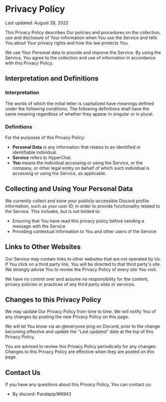 # Privacy Policy

Last updated: August 28, 2022

This Privacy Policy describes Our policies and procedures on the collection, use and disclosure of Your information when You use the Service and tells You about Your privacy rights and how the law protects You.

We use Your Personal data to provide and improve the Service. By using the Service, You agree to the collection and use of information in accordance with this Privacy Policy.

## Interpretation and Definitions

### Interpretation

The words of which the initial letter is capitalized have meanings defined under the following conditions. The following definitions shall have the same meaning regardless of whether they appear in singular or in plural.

### Definitions

For the purposes of this Privacy Policy:

- **Personal Data** is any information that relates to an identified or identifiable individual.
- **Service** refers to HyperChat.
- **You** means the individual accessing or using the Service, or the company, or other legal entity on behalf of which such individual is accessing or using the Service, as applicable.

## Collecting and Using Your Personal Data

We currently collect and store your publicly-accessible Discord profile information, such as your user ID, in order to provide functionality related to the Service. This includes, but is not limited to:

- Ensuring that You have read this privacy policy before sending a message with the Service
- Providing contextual information to You and other users of the Service

## Links to Other Websites

Our Service may contain links to other websites that are not operated by Us. If You click on a third party link, You will be directed to that third party's site. We strongly advise You to review the Privacy Policy of every site You visit.

We have no control over and assume no responsibility for the content, privacy policies or practices of any third party sites or services.

## Changes to this Privacy Policy

We may update Our Privacy Policy from time to time. We will notify You of any changes by posting the new Privacy Policy on this page.

We will let You know via an @everyone ping on Discord, prior to the change becoming effective and update the "Last updated" date at the top of this Privacy Policy.

You are advised to review this Privacy Policy periodically for any changes. Changes to this Privacy Policy are effective when they are posted on this page.

## Contact Us

If you have any questions about this Privacy Policy, You can contact us:

- By discord: Pandapip1#8943
